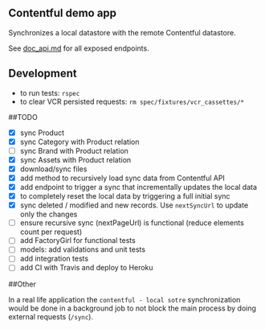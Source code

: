 ## Contentful demo app

Synchronizes a local datastore with the remote Contentful datastore.

See [doc_api.md](https://github.com/razorcd/contentful-rails-demo/blob/master/doc_api.md) for all exposed endpoints.

## Development

- to run tests: `rspec`
- to clear VCR persisted requests: `rm spec/fixtures/vcr_cassettes/*`

##TODO

- [X] sync Product
- [X] sync Category with Product relation
- [ ] sync Brand with Product relation
- [X] sync Assets with Product relation
- [X] download/sync files
- [X] add method to recursively load sync data from Contentful API
- [X] add endpoint to trigger a sync that incrementally updates the local data
- [X] to completely reset the local data by triggering a full initial sync
- [X] sync deleted / modified and new records. Use `nextSyncUrl` to update only the changes
- [ ] ensure recursive sync (nextPageUrl) is functional (reduce elements count per request)
- [ ] add FactoryGirl for functional tests
- [ ] models: add validations and unit tests
- [ ] add integration tests
- [ ] add CI with Travis and deploy to Heroku

##Other

In a real life application the `contentful - local sotre` synchronization would be done in a background job to not block the main process by doing external requests (`/sync`).
